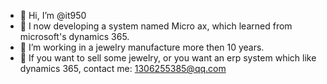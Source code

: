 - 👋 Hi, I’m @it950
- 👀 I now developing a system named Micro ax, which learned from microsoft's dynamics 365.
- 🌱 I’m working in a jewelry manufacture more then 10 years.
- 💞️ If you want to sell some jewelry, or you want an erp system which like dynamics 365, contact me: 1306255385@qq.com

<!---
it950/it950 is a ✨ special ✨ repository because its `README.md` (this file) appears on your GitHub profile.
You can click the Preview link to take a look at your changes.
--->
